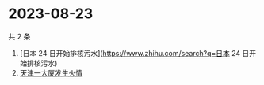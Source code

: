 # 2023-08-23

共 2 条

<!-- BEGIN ZHIHUSEARCH -->
<!-- 最后更新时间 Wed Aug 23 2023 02:10:22 GMT+0800 (China Standard Time) -->
1. [日本 24 日开始排核污水](https://www.zhihu.com/search?q=日本 24 日开始排核污水)
1. [天津一大厦发生火情](https://www.zhihu.com/search?q=天津一大厦发生火情)
<!-- END ZHIHUSEARCH -->

